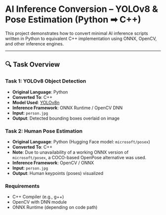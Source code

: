 # AI Inference Conversion – YOLOv8 & Pose Estimation (Python ➡ C++)

This project demonstrates how to convert minimal AI inference scripts written in Python to equivalent C++ implementation using ONNX, OpenCV, and other inference engines.

---

## 🔍 Task Overview

### Task 1: YOLOv8 Object Detection
- **Original Language**: Python
- **Converted To**: C++
- **Model Used**: [YOLOv8n](https://github.com/ultralytics/ultralytics)
- **Inference Framework**: ONNX Runtime / OpenCV DNN
- **Input**: `person.jpg`
- **Output**: Detected bounding boxes overlaid on image

### Task 2: Human Pose Estimation
- **Original Language**: Python (Hugging Face model: `microsoft/posex`)
- **Converted To**: C++
- **Note**: Due to unavailability of a working ONNX version of `microsoft/posex`, a COCO-based OpenPose alternative was used.
- **Inference Framework**: OpenCV / ONNX
- **Input**: `person.jpg`
- **Output**: Human keypoints (poses) visualized

### Requirements
- C++ Compiler (e.g., g++)
- OpenCV with DNN module
- ONNX Runtime (depending on code path)
